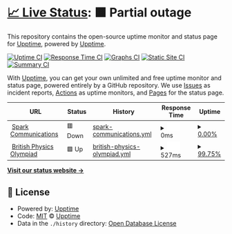 # [📈 Live Status](https://upptime.github.io/upptime): <!--live status--> **🟧 Partial outage**

This repository contains the open-source uptime monitor and status page for [Upptime](https://upptime.js.org), powered by [Upptime](https://github.com/upptime/upptime).

[![Uptime CI](https://github.com/upptime/upptime/workflows/Uptime%20CI/badge.svg)](https://github.com/upptime/upptime/actions?query=workflow%3A%22Uptime+CI%22)
[![Response Time CI](https://github.com/upptime/upptime/workflows/Response%20Time%20CI/badge.svg)](https://github.com/upptime/upptime/actions?query=workflow%3A%22Response+Time+CI%22)
[![Graphs CI](https://github.com/upptime/upptime/workflows/Graphs%20CI/badge.svg)](https://github.com/upptime/upptime/actions?query=workflow%3A%22Graphs+CI%22)
[![Static Site CI](https://github.com/upptime/upptime/workflows/Static%20Site%20CI/badge.svg)](https://github.com/upptime/upptime/actions?query=workflow%3A%22Static+Site+CI%22)
[![Summary CI](https://github.com/upptime/upptime/workflows/Summary%20CI/badge.svg)](https://github.com/upptime/upptime/actions?query=workflow%3A%22Summary+CI%22)

With [Upptime](https://upptime.js.org), you can get your own unlimited and free uptime monitor and status page, powered entirely by a GitHub repository. We use [Issues](https://github.com/upptime/upptime/issues) as incident reports, [Actions](https://github.com/upptime/upptime/actions) as uptime monitors, and [Pages](https://upptime.github.io/upptime) for the status page.

<!--start: status pages-->
<!-- This summary is generated by Upptime (https://github.com/upptime/upptime) -->
<!-- Do not edit this manually, your changes will be overwritten -->
<!-- prettier-ignore -->
| URL | Status | History | Response Time | Uptime |
| --- | ------ | ------- | ------------- | ------ |
| <img alt="" src="https://icons.duckduckgo.com/ip3/www.sparkcommunications.co.uk.ico" height="13"> [Spark Communications](https://www.sparkcommunications.co.uk) | 🟥 Down | [spark-communications.yml](https://github.com/peroshi/upptime/commits/HEAD/history/spark-communications.yml) | <details><summary><img alt="Response time graph" src="./graphs/spark-communications/response-time-week.png" height="20"> 0ms</summary><br><a href="https://upptime.github.io/upptime/history/spark-communications"><img alt="Response time 0" src="https://img.shields.io/endpoint?url=https%3A%2F%2Fraw.githubusercontent.com%2Fperoshi%2Fupptime%2FHEAD%2Fapi%2Fspark-communications%2Fresponse-time.json"></a><br><a href="https://upptime.github.io/upptime/history/spark-communications"><img alt="24-hour response time 0" src="https://img.shields.io/endpoint?url=https%3A%2F%2Fraw.githubusercontent.com%2Fperoshi%2Fupptime%2FHEAD%2Fapi%2Fspark-communications%2Fresponse-time-day.json"></a><br><a href="https://upptime.github.io/upptime/history/spark-communications"><img alt="7-day response time 0" src="https://img.shields.io/endpoint?url=https%3A%2F%2Fraw.githubusercontent.com%2Fperoshi%2Fupptime%2FHEAD%2Fapi%2Fspark-communications%2Fresponse-time-week.json"></a><br><a href="https://upptime.github.io/upptime/history/spark-communications"><img alt="30-day response time 0" src="https://img.shields.io/endpoint?url=https%3A%2F%2Fraw.githubusercontent.com%2Fperoshi%2Fupptime%2FHEAD%2Fapi%2Fspark-communications%2Fresponse-time-month.json"></a><br><a href="https://upptime.github.io/upptime/history/spark-communications"><img alt="1-year response time 0" src="https://img.shields.io/endpoint?url=https%3A%2F%2Fraw.githubusercontent.com%2Fperoshi%2Fupptime%2FHEAD%2Fapi%2Fspark-communications%2Fresponse-time-year.json"></a></details> | <details><summary><a href="https://upptime.github.io/upptime/history/spark-communications">0.00%</a></summary><a href="https://upptime.github.io/upptime/history/spark-communications"><img alt="All-time uptime 0.00%" src="https://img.shields.io/endpoint?url=https%3A%2F%2Fraw.githubusercontent.com%2Fperoshi%2Fupptime%2FHEAD%2Fapi%2Fspark-communications%2Fuptime.json"></a><br><a href="https://upptime.github.io/upptime/history/spark-communications"><img alt="24-hour uptime 0.00%" src="https://img.shields.io/endpoint?url=https%3A%2F%2Fraw.githubusercontent.com%2Fperoshi%2Fupptime%2FHEAD%2Fapi%2Fspark-communications%2Fuptime-day.json"></a><br><a href="https://upptime.github.io/upptime/history/spark-communications"><img alt="7-day uptime 0.00%" src="https://img.shields.io/endpoint?url=https%3A%2F%2Fraw.githubusercontent.com%2Fperoshi%2Fupptime%2FHEAD%2Fapi%2Fspark-communications%2Fuptime-week.json"></a><br><a href="https://upptime.github.io/upptime/history/spark-communications"><img alt="30-day uptime 0.00%" src="https://img.shields.io/endpoint?url=https%3A%2F%2Fraw.githubusercontent.com%2Fperoshi%2Fupptime%2FHEAD%2Fapi%2Fspark-communications%2Fuptime-month.json"></a><br><a href="https://upptime.github.io/upptime/history/spark-communications"><img alt="1-year uptime 0.00%" src="https://img.shields.io/endpoint?url=https%3A%2F%2Fraw.githubusercontent.com%2Fperoshi%2Fupptime%2FHEAD%2Fapi%2Fspark-communications%2Fuptime-year.json"></a></details>
| <img alt="" src="https://icons.duckduckgo.com/ip3/www.bpho.org.uk.ico" height="13"> [British Physics Olympiad](https://www.bpho.org.uk) | 🟩 Up | [british-physics-olympiad.yml](https://github.com/peroshi/upptime/commits/HEAD/history/british-physics-olympiad.yml) | <details><summary><img alt="Response time graph" src="./graphs/british-physics-olympiad/response-time-week.png" height="20"> 527ms</summary><br><a href="https://upptime.github.io/upptime/history/british-physics-olympiad"><img alt="Response time 594" src="https://img.shields.io/endpoint?url=https%3A%2F%2Fraw.githubusercontent.com%2Fperoshi%2Fupptime%2FHEAD%2Fapi%2Fbritish-physics-olympiad%2Fresponse-time.json"></a><br><a href="https://upptime.github.io/upptime/history/british-physics-olympiad"><img alt="24-hour response time 474" src="https://img.shields.io/endpoint?url=https%3A%2F%2Fraw.githubusercontent.com%2Fperoshi%2Fupptime%2FHEAD%2Fapi%2Fbritish-physics-olympiad%2Fresponse-time-day.json"></a><br><a href="https://upptime.github.io/upptime/history/british-physics-olympiad"><img alt="7-day response time 527" src="https://img.shields.io/endpoint?url=https%3A%2F%2Fraw.githubusercontent.com%2Fperoshi%2Fupptime%2FHEAD%2Fapi%2Fbritish-physics-olympiad%2Fresponse-time-week.json"></a><br><a href="https://upptime.github.io/upptime/history/british-physics-olympiad"><img alt="30-day response time 539" src="https://img.shields.io/endpoint?url=https%3A%2F%2Fraw.githubusercontent.com%2Fperoshi%2Fupptime%2FHEAD%2Fapi%2Fbritish-physics-olympiad%2Fresponse-time-month.json"></a><br><a href="https://upptime.github.io/upptime/history/british-physics-olympiad"><img alt="1-year response time 594" src="https://img.shields.io/endpoint?url=https%3A%2F%2Fraw.githubusercontent.com%2Fperoshi%2Fupptime%2FHEAD%2Fapi%2Fbritish-physics-olympiad%2Fresponse-time-year.json"></a></details> | <details><summary><a href="https://upptime.github.io/upptime/history/british-physics-olympiad">99.75%</a></summary><a href="https://upptime.github.io/upptime/history/british-physics-olympiad"><img alt="All-time uptime 99.89%" src="https://img.shields.io/endpoint?url=https%3A%2F%2Fraw.githubusercontent.com%2Fperoshi%2Fupptime%2FHEAD%2Fapi%2Fbritish-physics-olympiad%2Fuptime.json"></a><br><a href="https://upptime.github.io/upptime/history/british-physics-olympiad"><img alt="24-hour uptime 99.43%" src="https://img.shields.io/endpoint?url=https%3A%2F%2Fraw.githubusercontent.com%2Fperoshi%2Fupptime%2FHEAD%2Fapi%2Fbritish-physics-olympiad%2Fuptime-day.json"></a><br><a href="https://upptime.github.io/upptime/history/british-physics-olympiad"><img alt="7-day uptime 99.75%" src="https://img.shields.io/endpoint?url=https%3A%2F%2Fraw.githubusercontent.com%2Fperoshi%2Fupptime%2FHEAD%2Fapi%2Fbritish-physics-olympiad%2Fuptime-week.json"></a><br><a href="https://upptime.github.io/upptime/history/british-physics-olympiad"><img alt="30-day uptime 99.86%" src="https://img.shields.io/endpoint?url=https%3A%2F%2Fraw.githubusercontent.com%2Fperoshi%2Fupptime%2FHEAD%2Fapi%2Fbritish-physics-olympiad%2Fuptime-month.json"></a><br><a href="https://upptime.github.io/upptime/history/british-physics-olympiad"><img alt="1-year uptime 99.89%" src="https://img.shields.io/endpoint?url=https%3A%2F%2Fraw.githubusercontent.com%2Fperoshi%2Fupptime%2FHEAD%2Fapi%2Fbritish-physics-olympiad%2Fuptime-year.json"></a></details>

<!--end: status pages-->

[**Visit our status website →**](https://upptime.github.io/upptime)

## 📄 License

- Powered by: [Upptime](https://github.com/upptime/upptime)
- Code: [MIT](./LICENSE) © [Upptime](https://upptime.js.org)
- Data in the `./history` directory: [Open Database License](https://opendatacommons.org/licenses/odbl/1-0/)
